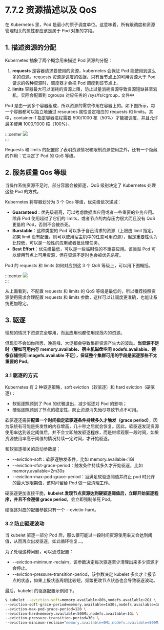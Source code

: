 # 7.7.2 资源描述以及 QoS

在 Kubernetes 里，Pod 是最小的原子调度单位。这意味着，所有跟调度和资源管理相关的属性都应该是属于 Pod 对象的字段。

## 1. 描述资源的分配

Kubernetes 抽象了两个概念用来描述 Pod 资源的分配：

1. **requests** 是容器请求要使用的资源，kubernetes 会保证 Pod 能使用到这么多的资源。requests 资源是调度的依据，只有当节点上的可用资源大于 Pod 请求的各种资源时，调度器才会把 Pod 调度到该节点上。
2. **limits** 容器最大可以消耗的资源上限，防止过量消耗资源导致资源短缺甚至宕机。实际会配置到 cgroups 对应任务的 /sys/fs/cgroup.. 文件中

Pod 是由一到多个容器组成，所以资源的需求作用在容器上的。如下图所示，每一个容器都可以独立地通过 resources 属性设定相应的 requests 和 limits。其中，container-1 指定容器进程需要 500/1000 核（50%）才能被调度，并且允许最多使用 1000/1000 核（100%）。

:::center
  ![](../assets/requests-limits.png)<br/>
:::

Requests 和 limits 的配置除了表明资源情况和限制资源使用之外，还有一个隐藏的作用：它决定了 Pod 的 QoS 等级。

## 2. 服务质量 Qos 等级

当操作系统资源不足时，部分容器会被驱逐，QoS 级别决定了 Kubernetes 处理这些 Pod 的方式。

Kubernetes 将容器划分为 3 个 Qos 等级，优先级依次递减：

- **Guaranteed**：优先级最高，可以考虑数据库应用或者一些重要的业务应用。除非 Pod 使用超过了它们的 limits，或者节点的内存压力很大而且没有 QoS 更低的 Pod，否则不会被杀死。
- **Burstable**：这种类型的 Pod 可以多于自己请求的资源（上限由 limit 指定，如果 limit 没有配置，则可以使用宿主机中的任意可用资源），但是重要性认为比较低，可以是一般性的应用或者批处理任务。
- **Best Effort**：优先级最低，可以是一些临时性的不重要应用。该类型 Pod 可以使用节点上可用资源，但在资源不足时也会被优先杀死。

Pod 的 requests 和 limits 如何对应到这 3 个 QoS 等级上，可以用下图概括。

:::center
  ![](../assets/qos.webp)<br/>
:::

从上面看到，不配置 requests 和 limits 的 QoS 等级是最低的，所以推荐按照资源使用需求合理配置 requests 和 limits 参数，这样可以让调度更准确，也能让系统更加稳定。

## 3. 驱逐

理想的情况下资源完全够用，而且应用也都使用规范内的资源。

但现实不会如你所愿，晚高峰、大促都会导致集群资源产生大的波动。**当资源不足时（譬如可用内存 memory.available、宿主机磁盘空间 nodefs.available、镜像存储空间 imagefs.available 不足），保证整个集群可用的手段是驱逐那些不太重要的 Pod**。

### 3.1 驱逐的方式

Kubernetes 有 2 种驱逐策略，soft eviction（软驱逐）和 hard eviction（硬驱逐）：
- 软驱逐照顾到了 Pod 的优雅退出，减少驱逐对 Pod 的影响；
- 硬驱逐照顾到了节点的稳定性，防止资源消失殆尽导致节点不可用。

软驱逐还需要**配置一个时间指定软驱逐条件持续多久才触发（grace period）**，因为系统有可能是突发性的内存增高，几十秒之后就会恢复。因此，软驱逐发现资源使用率达到设定阈值后，并不会立即触发驱逐程序，而是继续观察一段时间，如果资源使用率高于阈值的情况持续一定时间，才开始驱逐。

和软驱逐相关的启动参数是：

- --eviction-soft：软驱逐触发条件，比如 memory.available<1Gi
- --eviction-sfot-grace-period：触发条件持续多久才开始驱逐，比如 memory.available=2m30s
- --eviction-max-pod-grace-period：当满足软驱逐阈值并终止 pod 时允许的最大宽限期值，该时间留给 Pod 做一些清理工作。

硬驱逐更加直接干脆，**kubelet 发现节点资源达到硬驱逐阈值后，立即开始驱逐程序，并且不会遵循 grace period**，会立即强制杀死 Pod。

硬驱逐对应的配置参数只有一个 --evictio-hard。

### 3.2 防止驱逐波动

当 kubelet 驱逐一部分 Pod 后，那么很可能过一段时间资源使用率又会达到阈值，从而再次出发驱逐，如此循环往复...。

为了处理这种问题，可以通过配置：
- --eviction-minimum-reclaim，该参数决定每次驱逐至少清理出来多少资源才会停止。
- --eviction-pressure-transition-period，该参数决定 kubelet 多久才上报节点的状态，如果上报状态周期比较短，频繁更改节点状态也会导致驱逐波动。

最后，kubelet 的驱逐配置示例如下。

```bash
$ kubelet --eviction-soft=memory.available<80%,nodefs.available<2Gi \
--eviction-soft-grace-period=memory.available=1m30s,nodefs.available=1m30s \
--eviction-max-pod-grace-period=120 \
--eviction-hard=memory.available<500Mi,nodefs.available<1Gi \
--eviction-pressure-transition-period=30s \
--eviction-minimum-reclaim="memory.available=0Mi,nodefs.available=500Mi,imagefs.available=2Gi"
```




